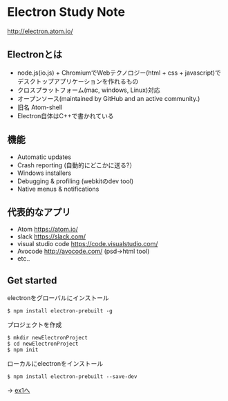 # Electron Study Note

http://electron.atom.io/

## Electronとは
* node.js(io.js) + ChromiumでWebテクノロジー(html + css + javascript)でデスクトップアプリケーションを作れるもの
* クロスプラットフォーム(mac, windows, Linux)対応
* オープンソース(maintained by GitHub and an active community.)
* 旧名 Atom-shell
* Electron自体はC++で書かれている

## 機能
* Automatic updates
* Crash reporting (自動的にどこかに送る?）
* Windows installers  
* Debugging & profiling (webkitのdev tool)
* Native menus & notifications

## 代表的なアプリ
* Atom https://atom.io/
* slack https://slack.com/
* visual studio code https://code.visualstudio.com/
* Avocode http://avocode.com/ (psd->html tool)
* etc..

## Get started

electronをグローバルにインストール

```shell
$ npm install electron-prebuilt -g
```

プロジェクトを作成

```shell
$ mkdir newElectronProject
$ cd newElectronProject
$ npm init
```

ローカルにelectronをインストール

```shell
$ npm install electron-prebuilt --save-dev
```

→ [ex1へ](ex1)